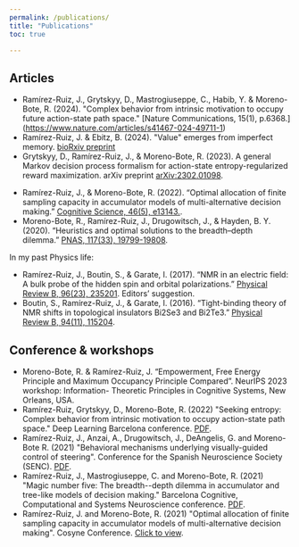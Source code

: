 ```yaml
---
permalink: /publications/
title: "Publications"
toc: true

---
```

## Articles

-   Ramírez-Ruiz, J., Grytskyy, D., Mastrogiuseppe, C., Habib, Y. & Moreno-Bote, R. (2024). "Complex behavior from intrinsic motivation to occupy future action-state path space." [Nature Communications, 15(1), p.6368.] (https://www.nature.com/articles/s41467-024-49711-1)
-   Ramírez-Ruiz, J. & Ebitz, B. (2024). "Value" emerges from imperfect memory. [bioRxiv preprint](https://www.biorxiv.org/content/10.1101/2024.05.26.595970v1.abstract)
-   Grytskyy, D., Ramírez-Ruiz, J., & Moreno-Bote, R. (2023). A general Markov decision process formalism for action-state entropy-regularized reward maximization. arXiv preprint [arXiv:2302.01098](https://arxiv.org/abs/2302.01098).
<!-- -	Ramírez-Ruiz, J., Grytskyy, D. & Moreno-Bote, R. (2022). “Seeking entropy: Complex behavior from intrinsic motivation to occupy action-state path space.” arXiv preprint [arXiv:2205.10316](https://arxiv.org/abs/2205.10316). -->
-	Ramírez-Ruiz, J., & Moreno-Bote, R. (2022). “Optimal allocation of finite sampling capacity in accumulator models of multi-alternative decision making.” [Cognitive Science, 46(5), e13143.](https://onlinelibrary.wiley.com/doi/abs/10.1111/cogs.13143).
-	Moreno-Bote, R., Ramírez-Ruiz, J., Drugowitsch, J., & Hayden, B. Y. (2020). “Heuristics and optimal solutions to the breadth–depth dilemma.” [PNAS, 117(33), 19799-19808](https://www.pnas.org/content/117/33/19799).

In my past Physics life:
-	Ramírez-Ruiz, J., Boutin, S., & Garate, I. (2017). “NMR in an electric field: A bulk probe of the hidden spin and orbital polarizations.” [Physical Review B, 96(23), 235201](https://journals.aps.org/prb/abstract/10.1103/PhysRevB.96.235201). Editors’ suggestion.
-	Boutin, S., Ramírez-Ruiz, J., & Garate, I. (2016). “Tight-binding theory of NMR shifts in topological insulators Bi2Se3 and Bi2Te3.” [Physical Review B, 94(11), 115204](https://journals.aps.org/prb/abstract/10.1103/PhysRevB.94.115204).

## Conference & workshops

- Moreno-Bote, R. & Ramírez-Ruiz, J. “Empowerment, Free Energy Principle and Maximum Occupancy Principle Compared”. NeurIPS 2023 workshop: Information- Theoretic Principles in Cognitive Systems, New Orleans, USA.
- Ramírez-Ruiz, Grytskyy, D., Moreno-Bote, R. (2022) "Seeking entropy: Complex behavior from intrinsic motivation to occupy action-state path space." Deep Learning Barcelona conference. [PDF](/assets/images/incase_print_poster_DLBCN.pdf).
- Ramírez-Ruiz, J., Anzai, A., Drugowitsch, J., DeAngelis, G. and Moreno-Bote R. (2021) "Behavioral mechanisms underlying visually-guided control of steering". Conference for the Spanish Neuroscience Society (SENC). [PDF](/assets/images/poster.pdf).
- Ramírez-Ruiz, J., Mastrogiuseppe, C. and Moreno-Bote, R. (2021) "Magic number five: The breadth--depth dilemma in accumulator and tree-like models of decision making." Barcelona Cognitive, Computational and Systems Neuroscience conference. [PDF](/assets/images/poster_barccsyn_A0_print.pdf).
- Ramírez-Ruiz, J. and Moreno-Bote, R. (2021) "Optimal allocation of finite sampling capacity in accumulator models of multi-alternative decision making". Cosyne Conference. [Click to view](/assets/images/2-076_main_poster.png).
